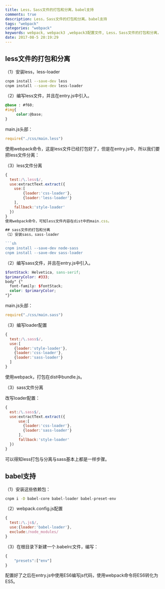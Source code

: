 ```yaml
---
title: Less，Sass文件的打包和分离，babel支持
comments: true
description: Less，Sass文件的打包和分离，babel支持
tags: "webpack"
categories: "webpack"
keywords: webpack, webpack3 ,webpack3配置文件, Less，Sass文件的打包和分离，babel支持
date: 2017-08-5 20:19:29
---
```


## less文件的打包和分离

（1）安装less，less-loader

```sh
cnpm install --save-dev less
cnpm install --save-dev less-loader
```

（2）编写less文件，并且在entry.js中引入。

```scss
@base : #f60;
#img{
     color:@base;
}
```

main.js头部：

```js
require("./css/main.less")
```

使用webpack命令，这是less文件已经打包好了，但是在entry.js中，所以我们要把less文件分离：

（3）less文件分离

```js
{
  test:/\.less$/,
  use:extractText.extract({
    use:[
        {loader:'css-loader'},
        {loader:'less-loader'}
    ],
    fallback:'style-loader'
  })
}
使用webpack命令，可知less文件内容在dist中的main.css。

## sass文件的打包和分离
（1）安装sass，sass-loader

```sh
cnpm install --save-dev node-sass
cnpm install --save-dev sass-loader
```

（2）编写sass文件，并且在entry.js中引入。

```scss
$fontStack: Helvetica, sans-serif;
$primaryColor: #333;
body" {"
  font-family: $fontStack;
  color: $primaryColor;
"}"
```

main.js头部：

```js
require("./css/main.sass")
```

（3）编写loader配置

```js
{
  test:/\.sass$/,
  use:[
    {loader:'style-loader'},
    {loader:'css-loader'},
    {loader:'sass-loader'}
  ]
}
```

使用webpack，打包在dist中bundle.js。

（3）sass文件分离

改写loader配置：

```js
{
  est:/\.sass$/,
  use:extractText.extract({
      use:[
        {loader:'css-loader'},
        {loader:'sass-loader'}
      ],
      fallback:'style-loader'
  })
}
```

可以得知less打包与分离与sass基本上都是一样步骤。

## babel支持
（1）安装这些依赖包：

```sh
cnpm i -D babel-core babel-loader babel-preset-env
```

（2）webpack.config.js配置

```js
{
  test:/\.js$/,
  use:{loader:'babel-loader'},
  exclude:/node_modules/
}
```

（3）在根目录下新建一个.babelrc文件，编写：

```js
{
    "presets":["env"]
}
```

配置好了之后在entry.js中使用ES6编写js代码，使用webpack命令将ES6转化为ES5。
